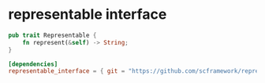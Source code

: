 # representable interface

```rust
pub trait Representable {
    fn represent(&self) -> String;
}
```

```toml
[dependencies]
representable_interface = { git = "https://github.com/scframework/representable_interface", version = "0.1.0" }
```
